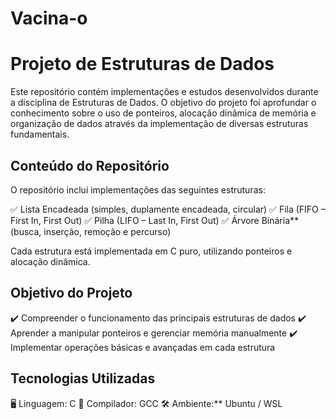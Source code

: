 # Vacina-o
# Projeto de Estruturas de Dados

Este repositório contém implementações e estudos desenvolvidos durante a disciplina de Estruturas de Dados. O objetivo do projeto foi aprofundar o conhecimento sobre o uso de ponteiros, alocação dinâmica de memória e organização de dados através da implementação de diversas estruturas fundamentais.

## Conteúdo do Repositório

O repositório inclui implementações das seguintes estruturas:

✅ Lista Encadeada (simples, duplamente encadeada, circular)
✅ Fila (FIFO – First In, First Out)
✅ Pilha (LIFO – Last In, First Out)
✅ Árvore Binária** (busca, inserção, remoção e percurso)

Cada estrutura está implementada em C puro, utilizando ponteiros e alocação dinâmica.

## Objetivo do Projeto

✔️ Compreender o funcionamento das principais estruturas de dados
✔️ Aprender a manipular ponteiros e gerenciar memória manualmente
✔️ Implementar operações básicas e avançadas em cada estrutura

## Tecnologias Utilizadas
🖥️ Linguagem: C
📌 Compilador: GCC
🛠️ Ambiente:** Ubuntu / WSL